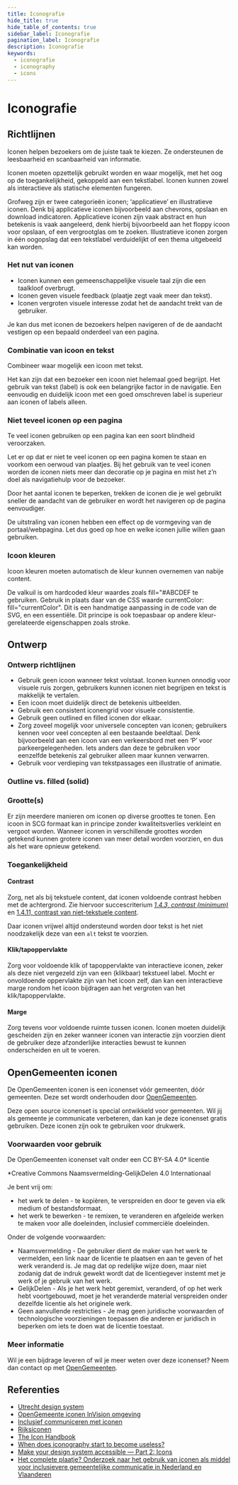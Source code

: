 ```yaml
---
title: Iconografie
hide_title: true
hide_table_of_contents: true
sidebar_label: Iconografie
pagination_label: Iconografie
description: Iconografie
keywords:
  - iconografie
  - iconography
  - icons
---
```


# Iconografie

## Richtlijnen

Iconen helpen bezoekers om de juiste taak te kiezen. Ze ondersteunen de leesbaarheid en scanbaarheid van informatie.

Iconen moeten opzettelijk gebruikt worden en waar mogelijk, met het oog op de toegankelijkheid, gekoppeld aan een tekstlabel. Iconen kunnen zowel als interactieve als statische elementen fungeren.

Grofweg zijn er twee categorieën iconen; ‘applicatieve’ en illustratieve iconen. Denk bij applicatieve iconen bijvoorbeeld aan chevrons, opslaan en download indicatoren. Applicatieve iconen zijn vaak abstract en hun betekenis is vaak aangeleerd, denk hierbij bijvoorbeeld aan het floppy icoon voor opslaan, of een vergrootglas om te zoeken. Illustratieve iconen zorgen in één oogopslag dat een tekstlabel verduidelijkt of een thema uitgebeeld kan worden.

### Het nut van iconen

- Iconen kunnen een gemeenschappelijke visuele taal zijn die een taalkloof overbrugt.
- Iconen geven visuele feedback (plaatje zegt vaak meer dan tekst).
- Iconen vergroten visuele interesse zodat het de aandacht trekt van de gebruiker.

Je kan dus met iconen de bezoekers helpen navigeren of de de aandacht vestigen op een bepaald onderdeel van een pagina.
  
### Combinatie van icoon en tekst

Combineer waar mogelijk een icoon met tekst.
  
Het kan zijn dat een bezoeker een icoon niet helemaal goed begrijpt. Het gebruik van tekst (label) is ook een belangrijke factor in de navigatie. Een eenvoudig en duidelijk icoon met een goed omschreven label is superieur aan iconen of labels alleen.
  
### Niet teveel iconen op een pagina

Te veel iconen gebruiken op een pagina kan een soort blindheid veroorzaken.
  
Let er op dat er niet te veel iconen op een pagina komen te staan en voorkom een oerwoud van plaatjes. Bij het gebruik van te veel iconen worden de iconen niets meer dan decoratie op je pagina en mist het z’n doel als navigatiehulp voor de bezoeker.
  
Door het aantal iconen te beperken, trekken de iconen die je wel gebruikt sneller de aandacht van de gebruiker en wordt het navigeren op de pagina eenvoudiger.
  
De uitstraling van iconen hebben een effect op de vormgeving van de portaal/webpagina. Let dus goed op hoe en welke iconen jullie willen gaan gebruiken.

### Icoon kleuren

Icoon kleuren moeten automatisch de kleur kunnen overnemen van nabije content.
  
De valkuil is om hardcoded kleur waardes zoals fill="#ABCDEF te gebruiken. Gebruik in plaats daar van de CSS waarde currentColor: fill="currentColor". Dit is een handmatige aanpassing in de code van de SVG, en een essentiële. Dit principe is ook toepasbaar op andere kleur-gerelateerde eigenschappen zoals stroke.

## Ontwerp

### Ontwerp richtlijnen

- Gebruik geen icoon wanneer tekst volstaat. Iconen kunnen onnodig voor visuele ruis zorgen, gebruikers kunnen iconen niet begrijpen en tekst is makkelijk te vertalen.
- Een icoon moet duidelijk direct de betekenis uitbeelden.
- Gebruik een consistent iconengrid voor visuele consistentie.
- Gebruik geen outlined en filled iconen dor elkaar.
- Zorg zoveel mogelijk voor universele concepten van iconen; gebruikers kennen voor veel concepten al een bestaande beeldtaal. Denk bijvoorbeeld aan een icoon van een verkeersbord met een ‘P’ voor parkeergelegenheden. Iets anders dan deze te gebruiken voor eenzelfde betekenis zal gebruiker alleen maar kunnen verwarren.
- Gebruik voor verdieping van tekstpassages een illustratie of animatie.

### Outline vs. filled (solid)

### Grootte(s)

Er zijn meerdere manieren om iconen op diverse groottes te tonen. Een icoon in SCG formaat kan in principe zonder kwaliteitsverlies verkleint en vergoot worden. Wanneer iconen in verschillende groottes worden getekend kunnen grotere iconen van meer detail worden voorzien, en dus als het ware opnieuw getekend.

### Toegankelijkheid

#### Contrast

Zorg, net als bij tekstuele content, dat iconen voldoende contrast hebben met de achtergrond. Zie hiervoor succescriterium [_1.4.3, contrast (minimum)_](https://www.w3.org/Translations/WCAG21-nl/#contrast-minimum) en [1.4.11, contrast van niet-tekstuele content](https://www.w3.org/Translations/WCAG21-nl/#contrast-van-niet-tekstuele-content).

Daar iconen vrijwel altijd ondersteund worden door tekst is het niet noodzakelijk deze van een `alt` tekst te voorzien.

#### Klik/tapoppervlakte

Zorg voor voldoende klik of tapoppervlakte van interactieve iconen, zeker als deze niet vergezeld zijn van een (klikbaar) tekstueel label. Mocht er onvoldoende oppervlakte zijn van het icoon zelf, dan kan een interactieve marge rondom het icoon bijdragen aan het vergroten van het klik/tapoppervlakte.

#### Marge

Zorg tevens voor voldoende ruimte tussen iconen. Iconen moeten duidelijk gescheiden zijn en zeker wanneer iconen van interactie zijn voorzien dient de gebruiker deze afzonderlijke interacties bewust te kunnen onderscheiden en uit te voeren.

## OpenGemeenten iconen

De OpenGemeenten iconen is een iconenset vóór gemeenten, dóór gemeenten. Deze set wordt onderhouden door [OpenGemeenten](https://www.opengemeenten.nl/projecten/iconen).

Deze open source iconenset is special ontwikkeld voor gemeenten. Wil jij als gemeente je communicate verbeteren, dan kan je deze iconenset gratis gebruiken. Deze iconen zijn ook te gebruiken voor drukwerk.

### Voorwaarden voor gebruik

De OpenGemeenten iconenset valt onder een CC BY-SA 4.0* licentie

*Creative Commons Naamsvermelding-GelijkDelen 4.0 Internationaal

Je bent vrij om:

- het werk te delen - te kopièren, te verspreiden en door te geven via elk medium of bestandsformaat.
- het werk te bewerken - te remixen, te veranderen en afgeleide werken te maken voor alle doeleinden, inclusief commerciële doeleinden.

Onder de volgende voorwaarden:

- Naamsvermelding - De gebruiker dient de maker van het werk te vermelden, een link naar de licentie te plaatsen en aan te geven of het werk veranderd is. Je mag dat op redelijke wijze doen, maar niet zodanig dat de indruk gewekt wordt dat de licentiegever instemt met je werk of je gebruik van het werk.
- GelijkDelen - Als je het werk hebt geremixt, veranderd, of op het werk hebt voortgebouwd, moet je het veranderde material verspreiden onder dezelfde licentie als het originele werk.
- Geen aanvullende restricties - Je mag geen juridische voorwaarden of technologische voorzieningen toepassen die anderen er juridisch in beperken om iets te doen wat de licentie toestaat.

### Meer informatie

Wil je een bijdrage leveren of wil je meer weten over deze iconenset? Neem dan contact op met [OpenGemeenten](https://www.linkedin.com/company/opengemeenten).

## Referenties

- [Utrecht design system](https://nl-design-system.github.io/utrecht/storybook/?path=/docs/utrecht-iconen--iconen)
- [OpenGemeente iconen InVision omgeving](https://projects.invisionapp.com/share/EX128WTLTQ7F#/screens/463025527)
- [Inclusief communiceren met iconen](https://directduidelijk.gebruikercentraal.nl/terugkijken-webinars/inclusief-communiceren-met-iconen/)
- [Rijksiconen](https://www.rijkshuisstijl.nl/basiselementen/beeld/iconen-en-pictogrammen/overzicht-iconen)
- [The Icon Handbook](https://iconhandbook.co.uk/)
- [When does iconography start to become useless?](https://uxdesign.cc/crimes-of-ux-3-useless-iconography-5bf06ef9fed)
- [Make your design system accessible — Part 2: Icons](https://uxdesign.cc/make-your-design-system-accessible-part-2-icons-f3f7bd0b4b5a)
- [Het complete plaatje? Onderzoek naar het gebruik van iconen als middel voor inclusievere gemeentelijke communicatie in Nederland en Vlaanderen](https://taalunie.org/publicaties/204/onderzoek-naar-het-gebruik-van-iconen-als-middel-voor-inclusievere-gemeentelijke-communicatie-in-nederland-en-vlaanderen)

